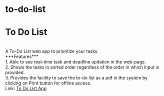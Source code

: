 # to-do-list

# To Do List

<br>
A To-Do List web app to prioritize your tasks.
<br>
***Features***
<br>
1. Able to see real-time task and deadline updation in the web-page. <br>
2. Shows the tasks in sorted order regardless of the order in which input is provided. <br>
3. Provides the facility to save the to-do list as a pdf in the system by clicking on Print button for offline access. <br>
Link: <a href="https://sunainacode.github.io/to-do-list/"> To Do List App </a>
